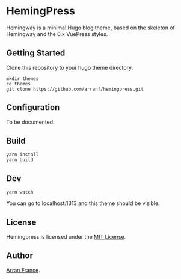 # HemingPress

Hemingway is a minimal Hugo blog theme, based on the skeleton of Hemingway and the 0.x VuePress styles.

## Getting Started

Clone this repository to your hugo theme directory.

```
mkdir themes
cd themes
git clone https://github.com/arranf/hemingpress.git
```

## Configuration
To be documented.

## Build
```
yarn install
yarn build
```

## Dev
```
yarn watch
```

You can go to localhost:1313 and this theme should be visible.

## License

Hemingpress is licensed under the [MIT License](LICENSE.md).

## Author

[Arran France](https://arranfrance.com).